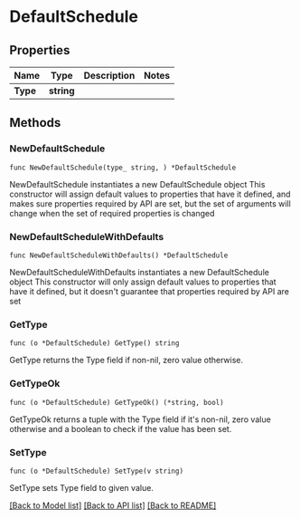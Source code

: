 # DefaultSchedule

## Properties

Name | Type | Description | Notes
------------ | ------------- | ------------- | -------------
**Type** | **string** |  | 

## Methods

### NewDefaultSchedule

`func NewDefaultSchedule(type_ string, ) *DefaultSchedule`

NewDefaultSchedule instantiates a new DefaultSchedule object
This constructor will assign default values to properties that have it defined,
and makes sure properties required by API are set, but the set of arguments
will change when the set of required properties is changed

### NewDefaultScheduleWithDefaults

`func NewDefaultScheduleWithDefaults() *DefaultSchedule`

NewDefaultScheduleWithDefaults instantiates a new DefaultSchedule object
This constructor will only assign default values to properties that have it defined,
but it doesn't guarantee that properties required by API are set

### GetType

`func (o *DefaultSchedule) GetType() string`

GetType returns the Type field if non-nil, zero value otherwise.

### GetTypeOk

`func (o *DefaultSchedule) GetTypeOk() (*string, bool)`

GetTypeOk returns a tuple with the Type field if it's non-nil, zero value otherwise
and a boolean to check if the value has been set.

### SetType

`func (o *DefaultSchedule) SetType(v string)`

SetType sets Type field to given value.



[[Back to Model list]](../README.md#documentation-for-models) [[Back to API list]](../README.md#documentation-for-api-endpoints) [[Back to README]](../README.md)


